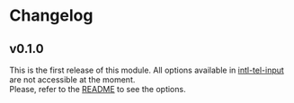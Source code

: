 # Changelog

## v0.1.0

This is the first release of this module. All options available in [intl-tel-input](https://github.com/jackocnr/intl-tel-input) are not accessible at the moment.  
Please, refer to the [README](README.md) to see the options.
